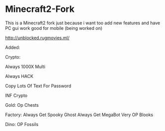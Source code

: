 # Minecraft2-Fork
This is a Minecraft2 fork just because i want too add new features and have PC gui work good for mobile (being worked on)

http://unblocked.rugmovies.ml/


Added:

Crypto:

Always 1000X Multi

Always HACK

Copy Lots Of Text For Password

INF Crypto



Gold:
Op Chests

Factory:
Always Get Spooky Ghost
Always Get MegaBot
Very OP Blooks

Dino:
OP Fossils
